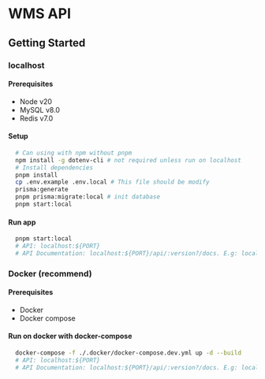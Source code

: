 # WMS API

## Getting Started

### localhost

#### Prerequisites

- Node v20
- MySQL v8.0
- Redis v7.0

#### Setup

```sh
  # Can using with npm without pnpm
  npm install -g dotenv-cli # not required unless run on localhost
  # Install dependencies
  pnpm install
  cp .env.example .env.local # This file should be modify
  prisma:generate
  pnpm prisma:migrate:local # init database
  pnpm start:local
```

#### Run app

```sh
  pnpm start:local
  # API: localhost:${PORT}
  # API Documentation: localhost:${PORT}/api/:version?/docs. E.g: localhost:8334/api/v1.0/docs
```

### Docker (recommend)

#### Prerequisites

- Docker
- Docker compose

#### Run on docker with docker-compose

```sh
  docker-compose -f ./.docker/docker-compose.dev.yml up -d --build
  # API: localhost:${PORT}
  # API Documentation: localhost:${PORT}/api/:version?/docs. E.g: localhost:8334/api/v1.0/docs
```
